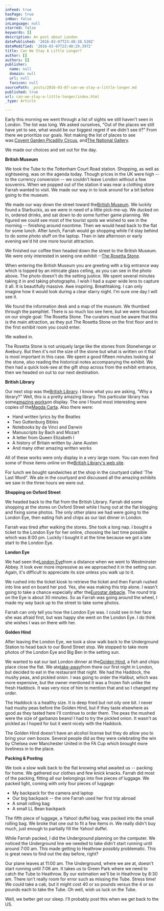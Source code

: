 ```yaml
---
inFeed: true
hasPage: true
inNav: false
inLanguage: null
starred: false
keywords: []
description: An post about London
datePublished: '2016-03-07T23:48:38.520Z'
dateModified: '2016-03-07T23:48:29.397Z'
title: Can We Stay A Little Longer?
author: []
authors: []
publisher:
  name: null
  domain: null
  url: null
  favicon: null
sourcePath: _posts/2016-03-07-can-we-stay-a-little-longer.md
published: true
url: can-we-stay-a-little-longer/index.html
_type: Article

---
```

Early this morning we went through a list of sights we still haven't seen in London. The list was long. We asked ourselves, "Out of the places we still have yet to see, what would be our biggest regret if we didn't see it?" From there we prioritize our goals. Not making the list of places to see was:[Covent Garden][0],[Picadilly Circus][1], and[The National Gallery][2].

We made our choices and set out for the day.

**British Museum**

We took the Tube to the Tottenham Court Road station. Shopping, as well as sightseeing, was on the agenda today. Though prices in the UK were high -- to the currency conversion -- we couldn't leave London without a few souvenirs. When we popped out of the station it was near a clothing store Farrah wanted to visit. We made our way in to look around for a bit before going to the museum.

We made our way down the street toward the[British Museum][3]. We luckily found a Starbucks, as we were in need of a little pick-me-up. We ducked on in, ordered drinks, and sat down to do some further game planning. We figured we could see most of the tourist spots we wished to see in the morning -- finishing around noontime. Then we would head back to the flat for some lunch. After lunch, Farrah would go shopping while I'd stay behind to do some photo stuff on the laptop. Then in late afternoon or early evening we'd hit one more tourist attraction.

We finished our coffee then headed down the street to the British Museum. We were only interested in seeing one exhibit --[The Rosetta Stone][4].

When entering the British Museum you are greeting with a big entrance way which is topped by an intricate glass ceiling, as you can see in the photo above. The photo doesn't do the setting justice. We spent several minutes taking it in and taking photographs. I wish I had a super wide lens to capture it all. It is beautifully massive. Awe inspiring. Breathtaking. I can only imagine how it would look during a clear starry night. I'm sure one day I will see it.

We found the information desk and a map of the museum. We thumbed through the pamphlet. There is so much too see here, but we were focused on our single goal: The Rosetta Stone. The curators must be aware that this is the main attraction, as they put The Rosetta Stone on the first floor and in the first exhibit room you could enter.

We walked in.

The Rosetta Stone is not uniquely large like the stones from Stonehenge or Avebury. But then it's not the size of the stone but what is written on it that is most important in this case. We spent a good fifteen minutes looking at the stone, also reading the historical notes accompanying the exhibit. We then had a quick look-see at the gift shop across from the exhibit entrance, then we headed on out to our next destination.

**British Library**

Our next stop was the[British Library][5]. I know what you are asking, "Why a library?" Well, this is a pretty amazing library. This particular library has some[amazing works][6]on display. The one I found most interesting were copies of the[Magda Carta][7]. Also there were:

* Hand written lyrics by the Beatles
* Two Guttenburg Bibles
* Notebooks by da Vinci and Darwin
* Manuscripts by Bach and Mozart
* A letter from Queen Elizabeth I
* A history of Britain written by Jane Austen
* And many other amazing written works

All of these works were only display in a very large room. You can even find some of those items online on the[British Library's web site][8].

For lunch we bought sandwiches at the shop in the courtyard called 'The Last Word". We ate in the courtyard and discussed all the amazing exhibits we saw in the three hours we were out.

**Shopping on Oxford Street**

We headed back to the flat from the British Library. Farrah did some shopping at the stores on Oxford Street while I hung out at the flat blogging and fixing some photos. The only other plans we had were going to the London Eye, then eating fish and chips as our last dinner in London.

Farrah was tired after walking the stores. She took a long nap. I bought a ticket to the London Eye for her online, choosing the last time possible which was 8:00 pm. Luckily I bought it at the time because we got a late start to the London Eye.

**London Eye**

We had seen the[London Eye][9]from a distance when we went to Westminster Abbey. It look ever more impressive as we approached it in the setting sun. Again, it's difficult to appreciate its size unless you walk up to it.

We rushed into the ticket kiosk to retrieve the ticket and then Farrah rushed into line and on board her pod. Yes, she was making this trip alone. I wasn't going to take a chance especially after the[Eurostar debacle][10]. The round trip on the Eye is about 30 minutes. So as Farrah was going around the wheel, I made my way back up to the street to take some photos.

Farrah can only tell you how the London Eye was. I could see in her face she was afraid first, but was happy she went on the London Eye. I do think she wishes I was on there with her.

**Golden Hind**

After leaving the London Eye, we took a slow walk back to the Underground Station to head back to our Bond Street stop. We stopped to take more photos of the London Eye and Big Ben in the setting sun.

We wanted to eat our last London dinner at the[Golden Hind][11], a fish and chips place close the flat. We ate[take-away][12]from there our first night in London, but decided to eat in the restaurant that night. We had the Haddock, the mushy peas, and pickled onion. I was going to order the Halibut, which was more expensive, but the owner mentioned it was a frozen fish unlike the fresh Haddock. It was very nice of him to mention that and so I changed my order.

The Haddock is a healthy size. It is deep fried but not oily one bit. I never had mushy peas before the Golden Hind, but if they taste elsewhere as good as they tasted here I'll continue to order them. The peas the mushed were the size of garbanzo beans! I had to try the pickled onion. It wasn't as pickled as I hoped for but it went nicely with the Haddock.

The Golden Hind doesn't have an alcohol license but they do allow you to bring your own booze. Several people did as they were celebrating the win by Chelsea over Manchester United in the FA Cup which brought more liveliness in to the place.

**Packing & Posting**

We took a slow walk back to the flat knowing what awaited us -- packing for home. We gathered our clothes and few knick knacks. Farrah did most of the packing, fitting all our belongings into five pieces of luggage. We packed light, coming with only four pieces of luggage:

* My backpack for the camera and laptop
* Our big backpack -- the one Farrah used her first trip abroad
* A small rolling bag
* A small LL Bean backpack

The fifth piece of luggage, a Yahoo! duffel bag, was packed into the small rolling bag. We broke that one out to fit a few items in. We really didn't buy much, just enough to partially fill the Yahoo! duffel.

While Farrah packed, I did the Underground planning on the computer. We noticed the Underground line we needed to take didn't start running until around 7:00 am. This made getting to Heathrow possibly problematic. This is great news to find out the day before, right?

Our plane leaves at 11:00 am. The Underground, where we are at, doesn't start running until 7:06 am. It takes us to Green Park where we need to catch the Tube to Heathrow. By our estimation we'll be in Heathrow by 8:30 am. There isn't really room for error such as missing the Tube. Stress time! We could take a cab, but it might cost 40 or so pounds versus the 4 or so pounds each to take the Tube. Oh well, wish us luck on the Tube.

Well, we better get our sleep. I'll probably post this when we get back to the US.

[0]: http://en.wikipedia.org/wiki/Covent_Garden%2C_London%2C_England
[1]: http://en.wikipedia.org/wiki/Picadilly_Circus
[2]: http://en.wikipedia.org/wiki/National_Gallery%2C_London%2C_England
[3]: http://en.wikipedia.org/wiki/British_Museum
[4]: http://en.wikipedia.org/wiki/Rosetta_stone
[5]: http://en.wikipedia.org/wiki/British_Library
[6]: http://en.wikipedia.org/wiki/British_Library#Highlights_of_the_collections
[7]: http://en.wikipedia.org/wiki/Magna_Carta
[8]: http://www.bl.uk/
[9]: http://en.wikipedia.org/wiki/London_Eye
[10]: http://www.janella.com/2007/paris-a-no-go/
[11]: http://www.timeout.com/london/restaurants/features/28.html
[12]: http://en.wikipedia.org/wiki/Take-out